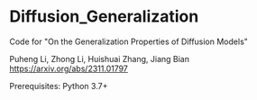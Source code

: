 # Diffusion_Generalization
Code for "On the Generalization Properties of Diffusion Models"

Puheng Li, Zhong Li, Huishuai Zhang, Jiang Bian https://arxiv.org/abs/2311.01797

Prerequisites: Python 3.7+
